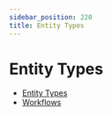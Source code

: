 ```yaml
---
sidebar_position: 220
title: Entity Types
---
```


# Entity Types

* [Entity Types](entitytypes/index "Entity Types")
* [Workflows](workflows/index "Workflows")